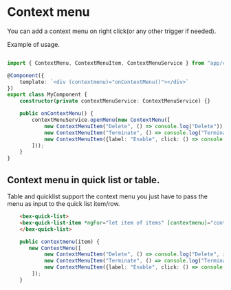 # Context menu

You can add a context menu on right click(or any other trigger if needed).


Example of usage.
```typescript

import { ContextMenu, ContextMenuItem, ContextMenuService } from "app/components/base/context-menu";

@Component({
    template: `<div (contextmenu)="onContextMenu()"></div>`
})
export class MyComponent {
    constructor(private contextMenuService: ContextMenuService) {}

    public onContextMenu() {
        contextMenuService.openMenu(new ContextMenu([
            new ContextMenuItem("Delete", () => console.log("Delete")),
            new ContextMenuItem("Terminate", () => console.log("Terminate")),
            new ContextMenuItem({label: "Enable", click: () => console.log("Enable"), enable: false}),
        ]));
    }
}
```

## Context menu in quick list or table.

Table and quicklist support the context menu you just have to pass the menu as input to the quick list item/row.

```html
    <bex-quick-list>
    <bex-quick-list-item *ngFor="let item of items" [contextmenu]="contextmenu(item)"></bex-quick-list-item>
    </bex-quick-list>
```


```typescript
    public contextmenu(item) {
       new ContextMenu([
            new ContextMenuItem("Delete", () => console.log("Delete", item)),
            new ContextMenuItem("Terminate", () => console.log("Terminate", item)),
            new ContextMenuItem({label: "Enable", click: () => console.log("Enable", item), enable: false}),
        ]);
    }
```
